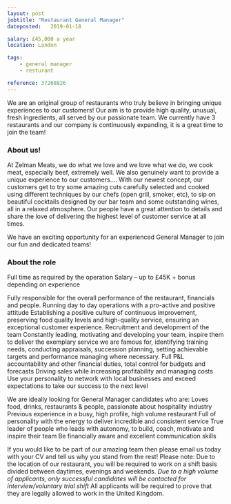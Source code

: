 ```yaml
---
layout: post
jobtitle: "Restaurant General Manager"
dateposted:   2019-01-18

salary: £45,000 a year
location: London

tags:
    - general manager
    - resturant

reference: 37268826
---
```


We are an original group of restaurants who truly believe in bringing unique experiences to our customers!
Our aim is to provide high quality, unusual, fresh ingredients, all served by our passionate team.
We currently have 3 restaurants and our company is continuously expanding, it is a great time to join the team!

### About us!

At Zelman Meats, we do what we love and we love what we do, we cook meat, especially beef, extremely well.
We also genuinely want to provide a unique experience to our customers….
With our newest concept, our customers get to try some amazing cuts carefully selected and cooked using different techniques by our chefs (open grill, smoker, etc), to sip on beautiful cocktails designed by our bar team and some outstanding wines, all in a relaxed atmosphere.
Our people have a great attention to details and share the love of delivering the highest level of customer service at all times.



We have an exciting opportunity for an experienced General Manager to join our fun and dedicated teams!

### About the role

Full time as required by the operation
Salary – up to £45K + bonus depending on experience

Fully responsible for the overall performance of the restaurant, financials and people.
Running day to day operations with a pro-active and positive attitude
Establishing a positive culture of continuous improvement, preserving food quality levels and high-quality service, ensuring an exceptional customer experience.
Recruitment and development of the team
Constantly leading, motivating and developing your team, inspire them to deliver the exemplary service we are famous for, identifying training needs, conducting appraisals, succession planning, setting achievable targets and performance managing where necessary.
Full P&L accountability and other financial duties, total control for budgets and forecasts
Driving sales while increasing profitability and managing costs
Use your personality to network with local businesses and exceed expectations to take our success to the next level

We are ideally looking for General Manager candidates who are:
Loves food, drinks, restaurants & people, passionate about hospitality industry
Previous experience in a busy, high profile, high volume restaurant
Full of personality with the energy to deliver incredible and consistent service
True leader of people who leads with autonomy, to build, coach, motivate and inspire their team
Be financially aware and excellent communication skills

If you would like to be part of our amazing team then please email us today with your CV and tell us why you stand from the rest!
Please note: Due to the location of our restaurant, you will be required to work on a shift basis divided between daytimes, evenings and weekends.
*Due to a high volume of applicants, only successful candidates will be contacted for interview/voluntary trial shift*
All applicants will be required to prove that they are legally allowed to work in the United Kingdom.